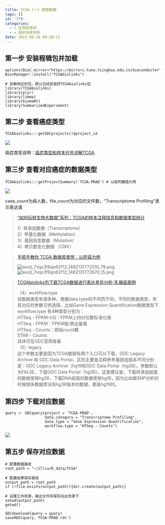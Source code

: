 ```yaml
---
title: TCGA (一) 获取数据
tags: []
id: '770'
categories:
  - - 生物信息学
  - - 组织测序分析
date: 2021-09-24 00:28:13
---
```


## 第一步 安装程辑包并加载

```
options(BioC_mirror="https://mirrors.tuna.tsinghua.edu.cn/bioconductor")
BiocManager::install("TCGAbiolinks")

# 加载响应的包，默认已经安装好TCGAbiolinks包
library(TCGAbiolinks)
library(plyr)
library(limma)
library(biomaRt)
library(SummarizedExperiment)
```

## 第二步 查看癌症类型

```
TCGAbiolinks:::getGDCprojects()$project_id
```

[![](https://img-cdn.limour.top/blog_wp/2021/09/image-23.png)](https://img-cdn.limour.top/blog_wp/2021/09/image-23.png)

癌症类型说明：[癌症类型和样本代号详解TCGA](https://www.biowolf.cn/TCGA/tcga_sample.html)

## 第三步 查看对应癌症的数据类型

```
TCGAbiolinks:::getProjectSummary('TCGA-PRAD') # 以前列腺癌为例
```

[![](https://img-cdn.limour.top/blog_wp/2021/09/image-24.png)](https://img-cdn.limour.top/blog_wp/2021/09/image-24.png)

case\_count为病人数，file\_count为对应的文件数，"Transcriptome Profiling"表示表达谱

> [“如何玩转生物大数据”系列：TCGA的样本注释信息和数据类型统计](http://blog.sciencenet.cn/blog-3291578-1066017.html#:~:text=%E5%9C%A8TCGA%E4%B8%AD%EF%BC%8C%E4%B8%BB%E8%A6%81%E6%9C%89%E4%B8%8B%E9%9D%A2%E7%9A%84%E6%95%B0%E6%8D%AE%E7%B1%BB%E5%9E%8B%EF%BC%9A%201%EF%BC%89%E8%BD%AC%E5%BD%95%E7%BB%84%E6%95%B0%E6%8D%AE%EF%BC%88Transcriptome%EF%BC%89,2%EF%BC%89%E7%94%B2%E5%9F%BA%E5%8C%96%E6%95%B0%E6%8D%AE%EF%BC%88Methylation%EF%BC%89%203%EF%BC%89%E5%9F%BA%E5%9B%A0%E7%AA%81%E5%8F%98%E6%95%B0%E6%8D%AE%EF%BC%88Mutation%EF%BC%89)
> 
> 1）转录组数据（Transcriptome）  
> 2）甲基化数据（Methylation）  
> 3）基因突变数据（Mutation）  
> 4）拷贝数变化数据 （CNV）

> [手把手教你 TCGA 数据库使用：以肝癌为例](http://paper.dxy.cn/article/511878)
> 
> ![wxid_7vqx3f6qn62f12_1482131772510_79.png](http://img.dxycdn.com/cms/upload/userfiles/image/2016/12/19/B1482129119_small.jpg)  
> ![wxid_7vqx3f6qn62f12_1482131772670_15.png](http://img.dxycdn.com/cms/upload/userfiles/image/2016/12/19/B1482129120_small.jpg)

> [TCGAbiolinks包下载TCGA数据进行表达差异分析-乳腺癌案例](https://cloud.tencent.com/developer/article/1481904)
> 
> （4）workflow.type  
> 该数据类型有很多种，根据data.type的不同而不同，不同的数据类型，有其对应的参数可供选择。比如Gene Expression Quantification数据类型下workflow.type 有4种类型分别为：  
> HTSeq - FPKM-UQ：FPKM上四分位数标准化值  
> HTSeq - FPKM：FPKM值/表达量值  
> HTSeq - Counts：原始count数  
> STAR - Counts  
> 具体可在GDC官网查看  
> （5）legacy  
> 这个参数主要是因为TCGA数据有两个入口可以下载，GDC Legacy Archive 和 GDC Data Portal，区别主要是注释参考基因组版本不同分别是：GDC Legacy Archive（hg19和GDC Data Portal（hg38）。参数默认为FALSE，下载GDC Data Portal（hg38）。这里建议是，下载转录组层面的数据使用hg38，下载DNA层面的数据使用hg19，因为比如做SNP分析的时候很多数据库没有hg38版本的数据，都是hg19的。

## 第四步 下载对应数据

```
query <- GDCquery(project = 'TCGA-PRAD',
                  data.category = "Transcriptome Profiling",
                  data.type = "Gene Expression Quantification", 
                  workflow.type = "HTSeq - Counts")
```

[![](https://img-cdn.limour.top/blog_wp/2021/09/image-25.png)](https://img-cdn.limour.top/blog_wp/2021/09/image-25.png)

## 第五步 保存对应数据

```
# 配置数据路径
root_path = "~/zlliu/R_data/TCGA"
 
# 配置结果保存路径
output_path = root_path
if (!file.exists(output_path)){dir.create(output_path)}
 
# 设置工作目录，输出文件将保存在此目录下
setwd(output_path)
getwd()

GDCdownload(query = query)
saveRDS(query,'TCGA-PRAD.rds')
```